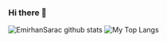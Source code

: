 ### Hi there 👋
<p float="center">
  <img  src="https://github-readme-stats.vercel.app/api?username=EmirhanSaracn&show_icons=true&count_private=true&hide=contribs,issues" alt="EmirhanSarac github stats" />
  <img  src="https://github-readme-stats.vercel.app/api/top-langs/?username=EmirhanSarac&layout=compact&hide=html,css" alt="My Top Langs" />
</p>

<!--
**EmirhanSarac/EmirhanSarac** is a ✨ _special_ ✨ repository because its `README.md` (this file) appears on your GitHub profile.


